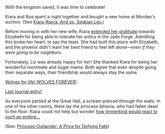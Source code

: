 With the kingdom saved, it was time to celebrate!

Kiara and Roa spent a night together and bought a new home at Mordan's auction. (See [Kiara-Raora: And so, Sesbian Lex.](#edge:raora-kiara))

Before moving in with her new wife, Kiara [extended her gratitude](https://www.youtube.com/live/8E8Dsgs5e50?t=4555) towards Elizabeth for being able to tolerate her antics in the Jade Forge. Admitting this broke her heart, to say the least. She had built this place with Elizabeth, and the phoenix didn't want her best friend to feel left alone—*even if they were going to be neighbors*.


Fortunately, Liz was already happy for her! She thanked Kiara for being her wonderful roommate and sugar mama. Both agree that even despite going their separate ways, their friendship would always stay the same.

[Wolves for life! WOLVES FOREVER!](#embed:https://www.youtube.com/live/8E8Dsgs5e50?t=5178)

[Last journal entry!](#embed:https://www.youtube.com/live/8E8Dsgs5e50?t=6378)

As everyone partied at the Great Hall, a scream pierced through the walls. In one of the other rooms, there lay the princess Iphania, who had fallen dead to the floor. Kiara could not help but wonder [how Immerkind would react to such an ending...](https://www.youtube.com/live/8E8Dsgs5e50?t=6916)

(See: [Princess–Outlander: A Price for Defying Fate](#edge:iphania-outlander))